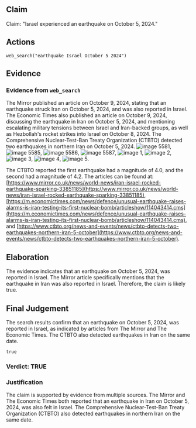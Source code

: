 ## Claim
Claim: "Israel experienced an earthquake on October 5, 2024."

## Actions
```
web_search("earthquake Israel October 5 2024")
```

## Evidence
### Evidence from `web_search`
The Mirror published an article on October 9, 2024, stating that an earthquake struck Iran on October 5, 2024, and was also reported in Israel. The Economic Times also published an article on October 9, 2024, discussing the earthquake in Iran on October 5, 2024, and mentioning escalating military tensions between Israel and Iran-backed groups, as well as Hezbollah's rocket strikes into Israel on October 8, 2024. The Comprehensive Nuclear-Test-Ban Treaty Organization (CTBTO) detected two earthquakes in northern Iran on October 5, 2024. ![image 5581](media/2025-08-23_01-46-1755913598-737506.jpg), ![image 5585](media/2025-08-23_01-46-1755913604-040533.jpg), ![image 5586](media/2025-08-23_01-46-1755913604-589603.jpg), ![image 5587](media/2025-08-23_01-46-1755913613-145342.jpg), ![image 1](media/0.jpg), ![image 2](media/1.jpg), ![image 3](media/2.jpg), ![image 4](media/3.jpg), ![image 5](media/4.jpg).

The CTBTO reported the first earthquake had a magnitude of 4.0, and the second had a magnitude of 4.2.
The articles can be found at: [https://www.mirror.co.uk/news/world-news/iran-israel-rocked-earthquake-sparking-33851185](https://www.mirror.co.uk/news/world-news/iran-israel-rocked-earthquake-sparking-33851185), [https://m.economictimes.com/news/defence/unusual-earthquake-raises-alarms-is-iran-testing-its-first-nuclear-bomb/articleshow/114043414.cms](https://m.economictimes.com/news/defence/unusual-earthquake-raises-alarms-is-iran-testing-its-first-nuclear-bomb/articleshow/114043414.cms), and [https://www.ctbto.org/news-and-events/news/ctbto-detects-two-earthquakes-northern-iran-5-october](https://www.ctbto.org/news-and-events/news/ctbto-detects-two-earthquakes-northern-iran-5-october).


## Elaboration
The evidence indicates that an earthquake on October 5, 2024, was reported in Israel. The Mirror article specifically mentions that the earthquake in Iran was also reported in Israel. Therefore, the claim is likely true.


## Final Judgement
The search results confirm that an earthquake on October 5, 2024, was reported in Israel, as indicated by articles from The Mirror and The Economic Times. The CTBTO also detected earthquakes in Iran on the same date.

`true`


### Verdict: TRUE

### Justification
The claim is supported by evidence from multiple sources. The Mirror and The Economic Times both reported that an earthquake in Iran on October 5, 2024, was also felt in Israel. The Comprehensive Nuclear-Test-Ban Treaty Organization (CTBTO) also detected earthquakes in northern Iran on the same date.
